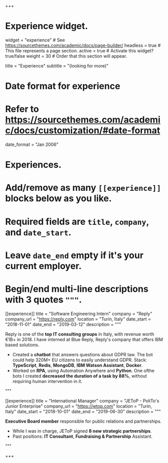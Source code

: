 +++
# Experience widget.
widget = "experience"  # See https://sourcethemes.com/academic/docs/page-builder/
headless = true  # This file represents a page section.
active = true  # Activate this widget? true/false
weight = 30  # Order that this section will appear.

title = "Experience"
subtitle = "(looking for more)"

# Date format for experience
#   Refer to https://sourcethemes.com/academic/docs/customization/#date-format
date_format = "Jan 2006"

# Experiences.
#   Add/remove as many `[[experience]]` blocks below as you like.
#   Required fields are `title`, `company`, and `date_start`.
#   Leave `date_end` empty if it's your current employer.
#   Begin/end multi-line descriptions with 3 quotes `"""`.
[[experience]]
  title = "Software Engineering Intern"
  company = "Reply"
  company_url = "https://reply.com"
  location = "Turin, Italy"
  date_start = "2018-11-01"
  date_end = "2019-03-12"
  description = """

  Reply is one of the **top IT consulting groups** in Italy, with revenue worth €1B+ in 2018. I have interned at Blue Reply, Reply's company that offers IBM based solutions.
  
  * Created a **chatbot** that answers questions about GDPR law. The bot could help 320M+ EU citizens to easily understand GDPR. Stack: **TypeScript**, **Redis**, **MongoDB**, **IBM Watson Assistant**, **Docker**.
  * Worked on **RPA**, using Automation Anywhere and **Python**. One ofthe bots I created **decreased the duration of a task by 88%**, without requiring human intervention in it.

  """

[[experience]]
  title = "International Manager"
  company = "JEToP - PoliTo's Junior Enterprise"
  company_url = "https://jetop.com"
  location = "Turin, Italy"
  date_start = "2018-10-01"
  date_end = "2019-06-30"
  description = """

  **Executive Board member** responsible for public relations and partnerships.

  * While I was in charge, JEToP signed **8 new strategic partnerships**.
  * Past positions: **IT Consultant**, **Fundraising & Partnership** Assistant.

  """

+++

